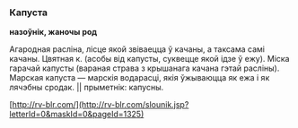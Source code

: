 ### Капуста
**назоўнік, жаночы род**

Агародная расліна, лісце якой звіваецца ў качаны, а таксама самі качаны. Цвятная к. (асобы від капусты, суквецце якой ідзе ў ежу). Міска гарачай капусты (вараная страва з крышанага качана гэтай расліны). Марская капуста — марскія водарасці, якія ўжываюцца як ежа і як лячэбны сродак. || прыметнік: капусны.

<a rel="author">[http://rv-blr.com/](http://rv-blr.com/slounik.jsp?letterId=0&maskId=0&pageId=1325)</a>
